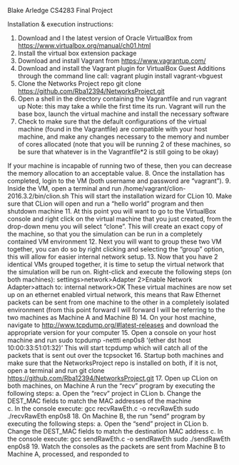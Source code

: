 Blake Arledge
CS4283 Final Project


Installation & execution instructions:

1.	Download and I the latest version of Oracle VirtualBox from https://www.virtualbox.org/manual/ch01.html
2.	Install the virtual box extension package
3.	Download and install Vagrant from https://www.vagrantup.com/
4.	Download and install the Vagrant plugin for VirtualBox Guest Additions through the command line call:
 vagrant plugin install vagrant-vbguest
5.	Clone the Networks Project repo
               	git clone https://github.com/Rba12394/NetworksProject.git
6.	Open a shell in the directory containing the Vagrantfile and run 
vagrant up
	Note: this may take a while the first time its run. Vagrant will run the base box, launch the 	virtual machine and install the necessary software
7.	Check to make sure that the default configurations of the virtual machine (found in the Vagrantfile) are compatible with your host machine, and make any changes necessary to the memory and number of cores allocated (note that you will be running 2 of these machines, so be sure that whatever is in the Vagrantfile*2 is still going to be okay)
 
If your machine is incapable of running two of these, then you can decrease the memory allocation to an acceptable value.
8.	Once the installation has completed, login to the VM (both username and password are “vagrant”).
9.	Inside the VM, open a terminal and run 
/home/vagrant/clion-2016.3.2/bin/clion.sh
	This will start the installation wizard for CLion
10.	Make sure that CLion will open and run a “hello world” program and then shutdown machine
11.	At this point you will want to go to the VirtualBox console and right click on the virtual machine that you just created, from the drop-down menu you will select “clone”. This will create an exact copy of the machine, so that you the simulation can be run in a completely contained VM environment
12.	Next you will want to group these two VM together, you can do so by right clicking and selecting the “group” option, this will allow for easier internal network setup.
13.	Now that you have 2 identical VMs grouped together, it is time to setup the virtual network that the simulation will be run on. Right-click and execute the following steps (on both machines):
settings>network>Adapter 2>Enable Network Adapter>attach to: internal network>OK
These virtual machines are now set up on an ethernet enabled virtual network, this means that Raw Ethernet packets can be sent from one machine to the other in a completely isolated environment (from this point forward I will forward I will be referring to the two machines as Machine A and Machine B) 
14.	On your host machine, navigate to http://www.tcpdump.org/#latest-releases and download the appropriate version for your computer
15.	Open a console on your host machine and run
sudo tcpdump -nettti enp0s8 ‘(ether dst host 10:00:33:51:01:32)’
This will start tcpdump which will catch all of the packets that is sent out over the tcpsocket
16.	Startup both machines and make sure that the NetworksProject repo is installed on both, if it is not, open a terminal and run
git clone https://github.com/Rba12394/NetworksProject.git
17.	Open up CLion on both machines, on Machine A run the “recv” program by executing the following steps:
a.	Open the “recv” project in CLion
b.	Change the DEST_MAC fields to match the MAC addresses of the machine  
c.	In the console execute:
gcc recvRawEth.c -o recvRawEth
sudo ./recvRawEth enp0s8
18.	On Machine B, the run “send” program by executing the following steps:
a.	Open the “send” project in CLion
b.	Change the DEST_MAC fields to match the destination MAC address
c.	In the console execute:
gcc sendRawEth.c -o sendRawEth
sudo ./sendRawEth enp0s8
19.	Watch the consoles as the packets are sent from Machine B to Machine A, processed, and responded to
